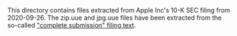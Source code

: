 This directory contains files extracted from Apple Inc's 10-K SEC filing from
2020-09-26. The zip.uue and jpg.uue files have been extracted from the
so-called ["complete submission" filing text](https://www.sec.gov/Archives/edgar/data/320193/000032019320000096/0000320193-20-000096.txt).
